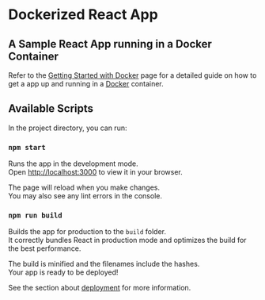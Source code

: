 # Dockerized React App
## A Sample React App running in a Docker Container

Refer to the [Getting Started with Docker](./Docker_Intro/INTRO_TO_DOCKER.md) page for a detailed guide on how to get a app up and running in a [Docker](https://docs.docker.com/get-started/overview/) container.

## Available Scripts

In the project directory, you can run:

### `npm start`

Runs the app in the development mode.\
Open [http://localhost:3000](http://localhost:3000) to view it in your browser.

The page will reload when you make changes.\
You may also see any lint errors in the console.

### `npm run build`

Builds the app for production to the `build` folder.\
It correctly bundles React in production mode and optimizes the build for the best performance.

The build is minified and the filenames include the hashes.\
Your app is ready to be deployed!

See the section about [deployment](https://facebook.github.io/create-react-app/docs/deployment) for more information.

